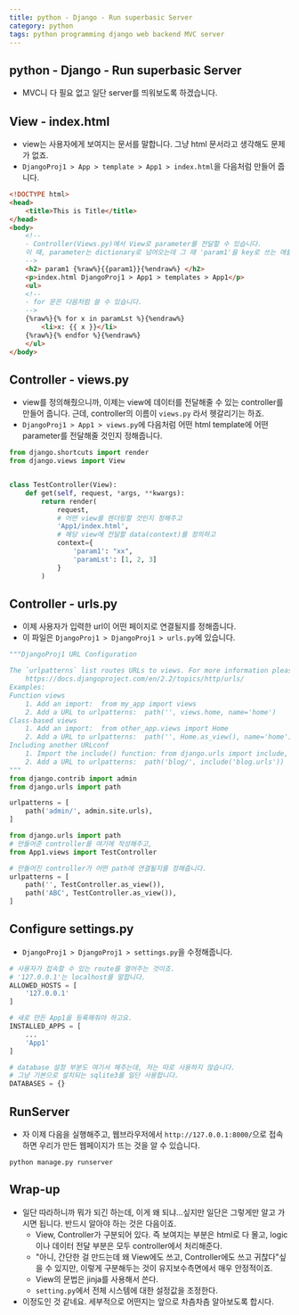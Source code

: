 ```yaml
---
title: python - Django - Run superbasic Server
category: python
tags: python programming django web backend MVC server
---
```


## python - Django - Run superbasic Server

- MVC니 다 필요 없고 일단 server를 띄워보도록 하겠습니다.

## View - index.html

- view는 사용자에게 보여지는 문서를 말합니다. 그냥 html 문서라고 생각해도 문제가 없죠.
- `DjangoProj1 > App > template > App1 > index.html`을 다음처럼 만들어 줍니다. 

```html
<!DOCTYPE html>
<head>
    <title>This is Title</title>
</head>
<body>
    <!--
    - Controller(Views.py)에서 View로 parameter를 전달할 수 있습니다.
    이 때, parameter는 dictionary로 넘어오는데 그 때 'param1'을 key로 쓰는 애를 가져옵니다.
    -->
    <h2> param1 {%raw%}{{param1}}{%endraw%} </h2>
    <p>index.html DjangoProj1 > App1 > templates > App1</p>
    <ul>
    <!--
    - for 문은 다음처럼 쓸 수 있습니다.
    -->
    {%raw%}{% for x in paramLst %}{%endraw%}
        <li>x: {{ x }}</li>
    {%raw%}{% endfor %}{%endraw%}
    </ul>
</body>
```

## Controller - views.py

- view를 정의해줬으니까, 이제는 view에 데이터를 전달해줄 수 있는 controller를 만들어 줍니다. 근데, controller의 이름이 `views.py` 라서 헷갈리기는 하죠.
- `DjangoProj1 > App1 > views.py`에 다음처럼 어떤 html template에 어떤 parameter를 전달해줄 것인지 정해줍니다.

```python
from django.shortcuts import render
from django.views import View


class TestController(View):
    def get(self, request, *args, **kwargs):
        return render(
            request,
            # 어떤 view를 렌더링할 것인지 정해주고
            'App1/index.html',  
            # 해당 view에 전달할 data(context)를 정의하고 
            context={
                'param1': "xx",
                'paramLst': [1, 2, 3]
            }
        )
```

## Controller - urls.py

- 이제 사용자가 입력한 url이 어떤 페이지로 연결될지를 정해줍니다.
- 이 파일은 `DjangoProj1 > DjangoProj1 > urls.py`에 있습니다.

```python
"""DjangoProj1 URL Configuration

The `urlpatterns` list routes URLs to views. For more information please see:
    https://docs.djangoproject.com/en/2.2/topics/http/urls/
Examples:
Function views
    1. Add an import:  from my_app import views
    2. Add a URL to urlpatterns:  path('', views.home, name='home')
Class-based views
    1. Add an import:  from other_app.views import Home
    2. Add a URL to urlpatterns:  path('', Home.as_view(), name='home')
Including another URLconf
    1. Import the include() function: from django.urls import include, path
    2. Add a URL to urlpatterns:  path('blog/', include('blog.urls'))
"""
from django.contrib import admin
from django.urls import path

urlpatterns = [
    path('admin/', admin.site.urls),
]

from django.urls import path
# 만들어준 controller를 여기에 작성해주고,
from App1.views import TestController

# 만들어진 controller가 어떤 path에 연결될지를 정해줍니다.
urlpatterns = [
    path('', TestController.as_view()),
    path('ABC', TestController.as_view()),
]
```

## Configure settings.py

- `DjangoProj1 > DjangoProj1 > settings.py`을 수정해줍니다.

```python
# 사용자가 접속할 수 있는 route를 열어주는 것이죠.
# '127.0.0.1'는 localhost를 말합니다.
ALLOWED_HOSTS = [
    '127.0.0.1'  
]

# 새로 만든 App1을 등록해줘야 하고요.
INSTALLED_APPS = [
    ...
    'App1'  
]

# database 설정 부분도 여기서 해주는데, 저는 따로 사용하지 않습니다.
# 그냥 기본으로 설치되는 sqlite3를 일단 사용합니다.
DATABASES = {}
```

## RunServer

- 자 이제 다음을 실행해주고, 웹브라우저에서 `http://127.0.0.1:8000/`으로 접속하면 우리가 만든 웹페이지가 뜨는 것을 알 수 있습니다.

```plaintext
python manage.py runserver
```

## Wrap-up

- 일단 따라하니까 뭐가 되긴 하는데, 이게 왜 되냐...싶지만 일단은 그렇게만 알고 가시면 됩니다. 반드시 알아야 하는 것은 다음이죠.
  - View, Controller가 구분되어 있다. 즉 보여지는 부분은 html로 다 몰고, logic이나 데이터 전달 부분은 모두 controller에서 처리해준다.
  - "아니, 간단한 걸 만드는데 왜 View에도 쓰고, Controller에도 쓰고 귀찮다"싶을 수 있지만, 이렇게 구분해두는 것이 유지보수측면에서 매우 안정적이죠.
  - View의 문법은 jinja를 사용해서 쓴다.
  - `setting.py`에서 전체 시스템에 대한 설정값을 조정한다.
- 이정도인 것 같네요. 세부적으로 어떤지는 앞으로 차츰차츰 알아보도록 합시다.
